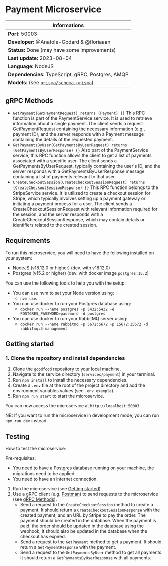 # Payment Microservice

| Informations                                                       |
| ------------------------------------------------------------------ |
| **Port:** 50003                                                    |
| **Developer:** @Anatole-Godard & @floriaaan                        |
| **Status:** Done (may have some improvements)                      |
| **Last update:** 2023-08-04                                        |
| **Language:** NodeJS                                               |
| **Dependencies:** TypeScript, gRPC, Postgres, AMQP                 |
| **Models:** (see [`prisma/schema.prisma`](./prisma/schema.prisma)) |

## gRPC Methods

- `GetPayment(GetPaymentRequest) returns (Payment) {}`
  This RPC function is part of the PaymentService service. It is used to retrieve information about a single payment. The client sends a request GetPaymentRequest containing the necessary information (e.g., payment ID), and the server responds with a Payment message containing the details of the requested payment.
- `GetPaymentsByUser(GetPaymentsByUserRequest) returns (GetPaymentsByUserResponse) {}`
  Also part of the PaymentService service, this RPC function allows the client to get a list of payments associated with a specific user. The client sends a GetPaymentsByUserRequest, typically containing the user's ID, and the server responds with a GetPaymentsByUserResponse message containing a list of payments relevant to that user.
- `CreateCheckoutSession(CreateCheckoutSessionRequest) returns (CreateCheckoutSessionResponse) {}`
  This RPC function belongs to the StripeService service. It is utilized to create a checkout session for Stripe, which typically involves setting up a payment gateway or initiating a payment process for a user. The client sends a CreateCheckoutSessionRequest with relevant information required for the session, and the server responds with a CreateCheckoutSessionResponse, which may contain details or identifiers related to the created session.

## Requirements

To run this microservice, you will need to have the following installed on your system:

- NodeJS (v18.12.0 or higher) (dev. with v18.12.0)
- Postgres (v15.2 or higher) (dev. with docker image `postgres:15.2`)

You can use the following tools to help you with the setup:

- You can use nvm to set your Node version using:
  - `nvm use`.
- You can use docker to run your Postgres database using:
  - `docker run --name postgres -p 5432:5432 -e POSTGRES_PASSWORD=password -d postgres`
- You can use docker to run your RabbitMQ server using:
  - `docker run --name rabbitmq -p 5672:5672 -p 15672:15672 -d rabbitmq:3-management`

## Getting started

### 1. Clone the repository and install dependencies

1. Clone the `goodfood` repository to your local machine.
2. Navigate to the service directory (`services/payment`) in your terminal.
3. Run `npm install` to install the necessary dependencies.
4. Create a `.env` file at the root of the project directory and add the environment variables values (see `.env.example`).
5. Run `npm run start` to start the microservice.

You can now access the microservice at `http://localhost:50003`.

NB: If you want to run the microservice in development mode, you can run `npm run dev` instead.

## Testing

How to test the microservice:

Pre-requisites:

- You need to have a Postgres database running on your machine, the migrations need to be applied.
- You need to have an internet connection.

1. Run the microservice (see [Getting started](#getting-started)).
2. Use a gRPC client (e.g. [Postman](https://www.postman.com/)) to send requests to the microservice (see [gRPC Methods](#grpc-methods)).
   - Send a request to the `CreateCheckoutSession` method to create a payment.
     It should return a `CreateCheckoutSessionResponse` with the created payment, and an URL by Stripe to pay the order.
     The payment should be created in the database.
     When the payment is paid, the order should be updated in the database using the webhook, it should also be updated in the database when the checkout has expired.
   - Send a request to the `GetPayment` method to get a payment.
     It should return a `GetPaymentResponse` with the payment.
   - Send a request to the `GetPaymentsByUser` method to get all payments.
     It should return a `GetPaymentsByUserResponse` with all payments.
